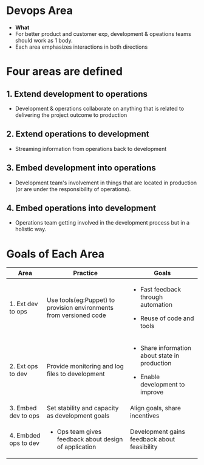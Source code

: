 # Devops Area
-  **What** 
  - For better product and customer exp, development & opeations teams should work as 1 body. 
  - Each area emphasizes interactions in both directions 

# Four areas are defined
## 1. Extend development to operations
- Development & operations collaborate on anything that is related to delivering the project outcome to production

## 2. Extend operations to development
- Streaming information from operations back to development

## 3. Embed development into operations
- Development team's involvement in things that are located in production (or are under the responsibility of operations).

## 4. Embed operations into development
- Operations team getting involved in the development process but in a holistic way.
    
# Goals of Each Area    

| Area | Practice | Goals |
| --- | --- | --- |
| 1. Ext dev to ops | Use tools(eg:Puppet) to provision environments from versioned code | <ul><li>Fast feedback through automation</li></ul> <ul><li>Reuse of code and tools</li></ul> |
| 2. Ext ops to dev | Provide monitoring and log files to development | <ul><li>Share information about state in production</li></ul> <ul><li>Enable development to improve</li></ul> |
| 3. Embed dev to ops | Set stability and capacity as development goals | Align goals, share incentives |
| 4. Embded ops to dev | <ul><li>Ops team gives feedback about design of application</li></ul> | Development gains feedback about feasibility |

